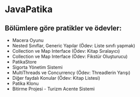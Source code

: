 # JavaPatika 
## Bölümlere göre pratikler ve ödevler:
* Macera Oyunu
* Nested Sınıflar, Generic Yapılar (Ödev: Liste sınıfı yapmak)
* Collection ve Map Interface (Ödev: Kitap Sıralayıcı)
* Collection ve Map Interface (Ödev: Fikstür Oluşturucu)
* PatikaStore
* Sigorta Yönetim Sistemi
* MultiThreads ve Concurrency (Ödev: Threadlerin Yarışı)
* Diğer faydalı Konular (Ödev: Kitap Listesi)
* Patika Klonu
* Bitirme Projesi - Turizm Acente Sistemi
  

